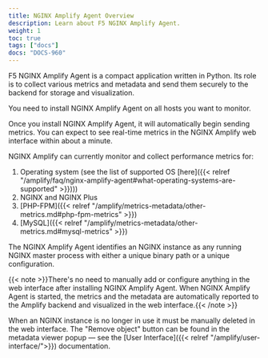 ```yaml
---
title: NGINX Amplify Agent Overview
description: Learn about F5 NGINX Amplify Agent.
weight: 1
toc: true
tags: ["docs"]
docs: "DOCS-960"
---
```


F5 NGINX Amplify Agent is a compact application written in Python. Its role is to collect various metrics and metadata and send them securely to the backend for storage and visualization.

You need to install NGINX Amplify Agent on all hosts you want to monitor.

Once you install NGINX Amplify Agent, it will automatically begin sending metrics. You can expect to see real-time metrics in the NGINX Amplify web interface within about a minute.

NGINX Amplify can currently monitor and collect performance metrics for:

  1. Operating system (see the list of supported OS [here]({{< relref "/amplify/faq/nginx-amplify-agent#what-operating-systems-are-supported" >}})))
  2. NGINX and NGINX Plus
  3. [PHP-FPM]({{< relref "/amplify/metrics-metadata/other-metrics.md#php-fpm-metrics" >}})
  4. [MySQL]({{< relref "/amplify/metrics-metadata/other-metrics.md#mysql-metrics" >}})

The NGINX Amplify Agent identifies an NGINX instance as any running NGINX master process with either a unique binary path or a unique configuration.

{{< note >}}There's no need to manually add or configure anything in the web interface after installing NGINX Amplify Agent. When NGINX Amplify Agent is started, the metrics and the metadata are automatically reported to the Amplify backend and visualized in the web interface.{{< /note >}}

When an NGINX instance is no longer in use it must be manually deleted in the web interface. The "Remove object" button can be found in the metadata viewer popup — see the [User Interface]({{< relref "/amplify/user-interface/">}}) documentation.